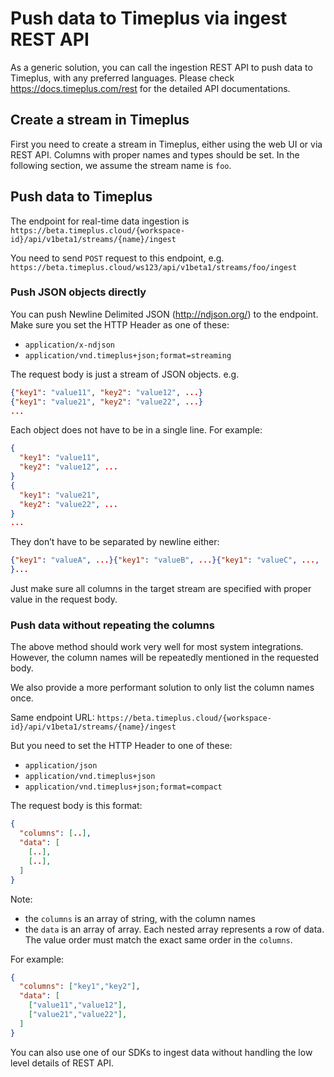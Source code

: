 # Push data to Timeplus via ingest REST API

As a generic solution, you can call the ingestion REST API to push data to Timeplus, with any preferred languages. Please check https://docs.timeplus.com/rest for the detailed API documentations.

## Create a stream in Timeplus

First you need to create a stream in Timeplus, either using the web UI or via REST API. Columns with proper names and types should be set. In the following section, we assume the stream name is `foo`.

## Push data to Timeplus

The endpoint for real-time data ingestion is `https://beta.timeplus.cloud/{workspace-id}/api/v1beta1/streams/{name}/ingest`

You need to send `POST` request to this endpoint, e.g. ``https://beta.timeplus.cloud/ws123/api/v1beta1/streams/foo/ingest``

### Push JSON objects directly

You can push Newline Delimited JSON (http://ndjson.org/) to the endpoint. Make sure you set the HTTP Header as one of these:
* `application/x-ndjson`
* `application/vnd.timeplus+json;format=streaming`

The request body is just a stream of JSON objects. e.g.

```json
{"key1": "value11", "key2": "value12", ...}
{"key1": "value21", "key2": "value22", ...}
...
```

Each object does not have to be in a single line. For example:
```json
{
  "key1": "value11", 
  "key2": "value12", ...
}
{
  "key1": "value21", 
  "key2": "value22", ...
}
...
```

They don’t have to be separated by newline either:
```json
{"key1": "valueA", ...}{"key1": "valueB", ...}{"key1": "valueC", ...,
}...
```

Just make sure all columns in the target stream are specified with proper value in the request body.

### Push  data  without repeating the columns

The above method should work very well for most system integrations.  However, the column names will be repeatedly mentioned in the requested body.

We also provide a more performant solution to only list the column names once.

Same endpoint URL: `https://beta.timeplus.cloud/{workspace-id}/api/v1beta1/streams/{name}/ingest`

But you need to set the HTTP Header to one of these:

* `application/json`
* `application/vnd.timeplus+json`
* `application/vnd.timeplus+json;format=compact`

The request body is this format:
```json
{ 
  "columns": [..],
  "data": [ 
    [..],
    [..],
  ]
}
```

Note:
* the `columns` is an array of string, with the column names
* the `data` is an array of array. Each nested array represents a row of data. The value order must match the exact same order in the `columns`.

For example:
```json
{ 
  "columns": ["key1","key2"],
  "data": [ 
    ["value11","value12"],
    ["value21","value22"],
  ]
}

```

You can also use one of our SDKs to ingest data without handling the low level details of REST API.